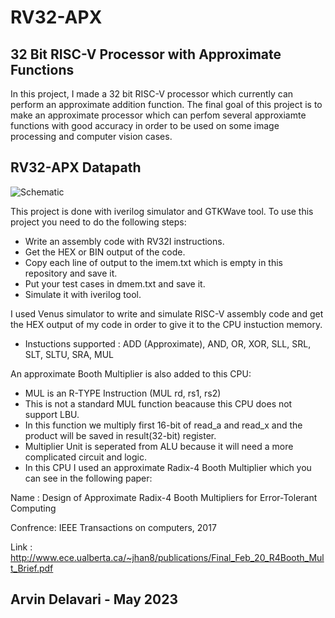 # RV32-APX
## 32 Bit RISC-V Processor with Approximate Functions
In this project, I made a 32 bit RISC-V processor which currently can perform an approximate addition function. 
The final goal of this project is to make an approximate processor which can perfom several approxiamte functions with good accuracy in order to be used on some image processing and computer vision cases.

## RV32-APX Datapath

![Schematic](https://github.com/ArvinDelavari/RV32-APX/assets/86099054/7a7138f2-d6e3-4c84-a35b-e7dee701b0ac)


This project is done with iverilog simulator and GTKWave tool.
To use this project you need to do the following steps:
- Write an assembly code with RV32I instructions.
- Get the HEX or BIN output of the code.
- Copy each line of output to the imem.txt which is empty in this repository and save it.
- Put your test cases in dmem.txt and save it.
- Simulate it with iverilog tool.

I used Venus simulator to write and simulate RISC-V assembly code and get the HEX output of my code in order to give it to the CPU instuction memory.
- Instuctions supported : ADD (Approximate), AND, OR, XOR, SLL, SRL, SLT, SLTU, SRA, MUL

An approximate Booth Multiplier is also added to this CPU:
- MUL is an R-TYPE Instruction (MUL rd, rs1, rs2)
- This is not a standard MUL function beacause this CPU does not support LBU.
- In this function we multiply first 16-bit of read_a and read_x 
   and the product will be saved in result(32-bit) register.
- Multiplier Unit is seperated from ALU because it will need a more complicated circuit and logic.
- In this CPU I used an approximate Radix-4 Booth Multiplier which you can see in the following paper:

Name : Design of Approximate Radix-4 Booth Multipliers for Error-Tolerant Computing 

Confrence: IEEE Transactions on computers, 2017

Link : http://www.ece.ualberta.ca/~jhan8/publications/Final_Feb_20_R4Booth_Mult_Brief.pdf

## Arvin Delavari - May 2023
